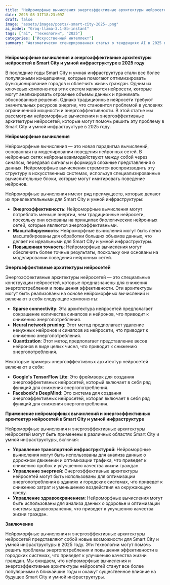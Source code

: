```yaml
---
title: "Нейроморфные вычисления энергоэффективные архитектуры нейросетей в smart city и умной инфраструктуре в 2025 году"
date: 2025-08-31T18:23:09Z
draft: false
image: "assets/images/posts/-smart-city-2025-.png"
ai_model: "Groq-llama-3.1-8b-instant"
tags: ["ai", "технологии", "2025"]
categories: ["Искусственный интеллект"]
summary: "Автоматически сгенерированная статья о тенденциях AI в 2025 году"
---
```


**Нейроморфные вычисления и энергоэффективные архитектуры нейросетей в Smart City и умной инфраструктуре в 2025 году**

В последние годы Smart City и умная инфраструктура стали все более популярными концепциями, которые помогают оптимизировать функционирование городов и облегчить жизнь граждан. Одним из ключевых компонентов этих систем являются нейросети, которые могут анализировать огромные объемы данных и принимать обоснованные решения. Однако традиционные нейросети требуют значительных ресурсов энергии, что становится проблемой в условиях ограниченной мощности и энергоэффективности. В этой статье мы рассмотрим нейроморфные вычисления и энергоэффективные архитектуры нейросетей, которые могут помочь решить эту проблему в Smart City и умной инфраструктуре в 2025 году.

**Нейроморфные вычисления**

Нейроморфные вычисления — это новая парадигма вычислений, основанная на моделировании поведения нейронных сетей. В нейронных сетях нейроны взаимодействуют между собой через синапсы, передавая сигналы и формируя сложные представления о данных. Нейроморфные вычисления стремятся воспроизводить эту структуру в искусственных системах, используя специализированные вычислительные блоки, которые могут имитировать поведение нейронов.

Нейроморфные вычисления имеют ряд преимуществ, которые делают их привлекательными для Smart City и умной инфраструктуры:

*   **Энергоэффективность**: Нейроморфные вычисления могут потреблять меньше энергии, чем традиционные нейросети, поскольку они основаны на принципах биологических нейронных сетей, которые являются энергоэффективными.
*   **Масштабируемость**: Нейроморфные вычисления могут быть легко масштабированы для обработки больших объемов данных, что делает их идеальными для Smart City и умной инфраструктуры.
*   **Повышенная точность**: Нейроморфные вычисления могут обеспечить более точные результаты, поскольку они основаны на моделировании поведения нейронных сетей.

**Энергоэффективные архитектуры нейросетей**

Энергоэффективные архитектуры нейросетей — это специальные конструкции нейросетей, которые предназначены для снижения энергопотребления и повышения эффективности. Эти архитектуры могут быть реализованы на основе нейроморфных вычислений и включают в себя следующие компоненты:

*   **Sparse connectivity**: Эта архитектура нейросетей предполагает сокращение количества синапсов и нейронов, что приводит к снижению энергопотребления.
*   **Neural network pruning**: Этот метод предполагает удаление ненужных нейронов и синапсов из нейросети, что приводит к снижению энергопотребления.
*   **Quantization**: Этот метод предполагает представление весов нейронов в виде целых чисел, что приводит к снижению энергопотребления.

Некоторые примеры энергоэффективных архитектур нейросетей включают в себя:

*   **Google's TensorFlow Lite**: Это фреймворк для создания энергоэффективных нейросетей, который включает в себя ряд функций для снижения энергопотребления.
*   **Facebook's DeepMind**: Это система для создания энергоэффективных нейросетей, которая включает в себя ряд функций для снижения энергопотребления.

**Применение нейроморфных вычислений и энергоэффективных архитектур нейросетей в Smart City и умной инфраструктуре**

Нейроморфные вычисления и энергоэффективные архитектуры нейросетей могут быть применены в различных областях Smart City и умной инфраструктуры, включая:

*   **Управление транспортной инфраструктурой**: Нейроморфные вычисления могут быть использованы для анализа данных о дорожном движении и оптимизации трафика, что приведет к снижению пробок и улучшению качества жизни граждан.
*   **Управление энергией**: Энергоэффективные архитектуры нейросетей могут быть использованы для оптимизации энергопотребления в зданиях и городских системах, что приведет к снижению затрат и уменьшению воздействия на окружающую среду.
*   **Управление здравоохранением**: Нейроморфные вычисления могут быть использованы для анализа данных о здоровье и оптимизации системы здравоохранения, что приведет к улучшению качества жизни граждан.

**Заключение**

Нейроморфные вычисления и энергоэффективные архитектуры нейросетей представляют собой новые возможности для Smart City и умной инфраструктуры в 2025 году. Эти технологии могут помочь решить проблемы энергопотребления и повышения эффективности в городских системах, что приведет к улучшению качества жизни граждан. Мы ожидаем, что нейроморфные вычисления и энергоэффективные архитектуры нейросетей станут все более популярными в ближайшие годы и окажут существенное влияние на будущее Smart City и умной инфраструктуры.
